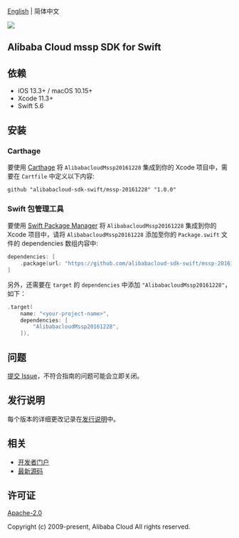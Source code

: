 [English](README.md) | 简体中文

![](https://aliyunsdk-pages.alicdn.com/icons/AlibabaCloud.svg)

## Alibaba Cloud mssp SDK for Swift

## 依赖

- iOS 13.3+ / macOS 10.15+
- Xcode 11.3+
- Swift 5.6

## 安装

### Carthage

要使用 [Carthage](https://github.com/Carthage/Carthage) 将 `AlibabacloudMssp20161228` 集成到你的 Xcode 项目中，需要在 `Cartfile` 中定义以下内容:

```ogdl
github "alibabacloud-sdk-swift/mssp-20161228" "1.0.0"
```

### Swift 包管理工具

要使用 [Swift Package Manager](https://swift.org/package-manager/) 将 `AlibabacloudMssp20161228` 集成到你的 Xcode 项目中，请将 `AlibabacloudMssp20161228` 添加至你的 `Package.swift` 文件的 dependencies 数组内容中:

```swift
dependencies: [
    .package(url: "https://github.com/alibabacloud-sdk-swift/mssp-20161228.git", from: "1.0.0")
]
```

另外，还需要在 `target` 的 `dependencies` 中添加 `"AlibabacloudMssp20161228"`，如下：

```swift
.target(
    name: "<your-project-name>",
    dependencies: [
        "AlibabacloudMssp20161228",
    ]),
```

## 问题

[提交 Issue](https://github.com/alibabacloud-sdk-swift/mssp-20161228/issues/new)，不符合指南的问题可能会立即关闭。

## 发行说明

每个版本的详细更改记录在[发行说明](./ChangeLog.txt)中。

## 相关

* [开发者门户](https://next.api.aliyun.com/home)
* [最新源码](https://github.com/alibabacloud-sdk-swift/mssp-20161228)

## 许可证

[Apache-2.0](http://www.apache.org/licenses/LICENSE-2.0)

Copyright (c) 2009-present, Alibaba Cloud All rights reserved.
